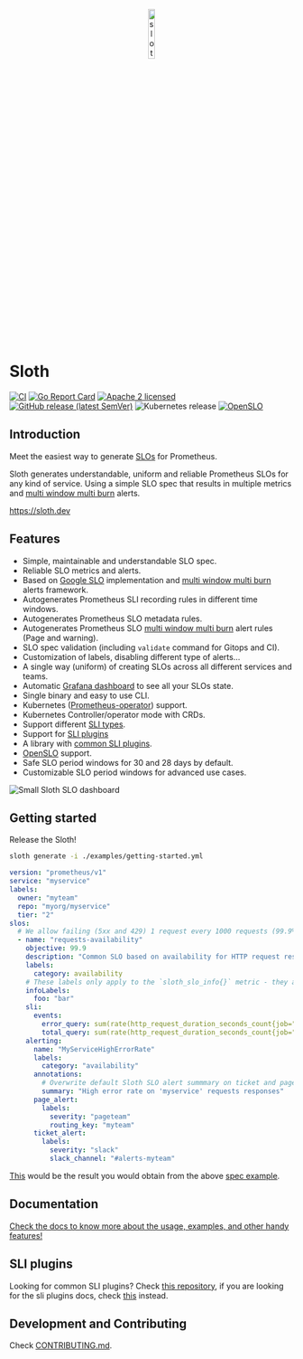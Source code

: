 <p align="center">
    <img src="docs/img/logo.png" width="15%" align="center" alt="sloth">
</p>

# Sloth

[![CI](https://github.com/slok/sloth/actions/workflows/ci.yaml/badge.svg?branch=main)](https://github.com/slok/sloth/actions/workflows/ci.yaml)
[![Go Report Card](https://goreportcard.com/badge/github.com/slok/sloth)](https://goreportcard.com/report/github.com/slok/sloth)
[![Apache 2 licensed](https://img.shields.io/badge/license-Apache2-blue.svg)](https://raw.githubusercontent.com/slok/sloth/master/LICENSE)
[![GitHub release (latest SemVer)](https://img.shields.io/github/v/release/slok/sloth)](https://github.com/slok/sloth/releases/latest)
![Kubernetes release](https://img.shields.io/badge/Kubernetes-v1.25-green?logo=Kubernetes&style=flat&color=326CE5&logoColor=white)
[![OpenSLO](https://img.shields.io/badge/OpenSLO-v1alpha-green?color=4974EA&style=flat)](https://github.com/OpenSLO/OpenSLO#slo)

## Introduction

Meet the easiest way to generate [SLOs][google-slo] for Prometheus.

Sloth generates understandable, uniform and reliable Prometheus SLOs for any kind of service. Using a simple SLO spec that results in multiple metrics and [multi window multi burn][mwmb] alerts.

https://sloth.dev

## Features

- Simple, maintainable and understandable SLO spec.
- Reliable SLO metrics and alerts.
- Based on [Google SLO][google-slo] implementation and [multi window multi burn][mwmb] alerts framework.
- Autogenerates Prometheus SLI recording rules in different time windows.
- Autogenerates Prometheus SLO metadata rules.
- Autogenerates Prometheus SLO [multi window multi burn][mwmb] alert rules (Page and warning).
- SLO spec validation (including `validate` command for Gitops and CI).
- Customization of labels, disabling different type of alerts...
- A single way (uniform) of creating SLOs across all different services and teams.
- Automatic [Grafana dashboard][grafana-dashboard] to see all your SLOs state.
- Single binary and easy to use CLI.
- Kubernetes ([Prometheus-operator]) support.
- Kubernetes Controller/operator mode with CRDs.
- Support different [SLI types](#sli-types-manifests).
- Support for [SLI plugins](#sli-plugins)
- A library with [common SLI plugins][common-sli-plugins].
- [OpenSLO] support.
- Safe SLO period windows for 30 and 28 days by default.
- Customizable SLO period windows for advanced use cases.

![Small Sloth SLO dashboard](docs/img/sloth_small_dashboard.png)

## Getting started

Release the Sloth!

```bash
sloth generate -i ./examples/getting-started.yml
```

```yaml
version: "prometheus/v1"
service: "myservice"
labels:
  owner: "myteam"
  repo: "myorg/myservice"
  tier: "2"
slos:
  # We allow failing (5xx and 429) 1 request every 1000 requests (99.9%).
  - name: "requests-availability"
    objective: 99.9
    description: "Common SLO based on availability for HTTP request responses."
    labels:
      category: availability
    # These labels only apply to the `sloth_slo_info{}` metric - they are `string: string` typed.
    infoLabels:
      foo: "bar"
    sli:
      events:
        error_query: sum(rate(http_request_duration_seconds_count{job="myservice",code=~"(5..|429)"}[{{.window}}]))
        total_query: sum(rate(http_request_duration_seconds_count{job="myservice"}[{{.window}}]))
    alerting:
      name: "MyServiceHighErrorRate"
      labels:
        category: "availability"
      annotations:
        # Overwrite default Sloth SLO alert summmary on ticket and page alerts.
        summary: "High error rate on 'myservice' requests responses"
      page_alert:
        labels:
          severity: "pageteam"
          routing_key: "myteam"
      ticket_alert:
        labels:
          severity: "slack"
          slack_channel: "#alerts-myteam"
```

[This](examples/_gen/getting-started.yml) would be the result you would obtain from the above [spec example](examples/getting-started.yml).

## Documentation

[Check the docs to know more about the usage, examples, and other handy features!][docs]

## SLI plugins

Looking for common SLI plugins? Check [this repository][common-sli-plugins], if you are looking for the sli plugins docs, check [this][docs-sli-plugins] instead.

## Development and Contributing

Check [CONTRIBUTING.md](CONTRIBUTING.md).

[google-slo]: https://landing.google.com/sre/workbook/chapters/alerting-on-slos/
[mwmb]: https://landing.google.com/sre/workbook/chapters/alerting-on-slos/#6-multiwindow-multi-burn-rate-alerts
[prometheus-operator]: https://github.com/prometheus-operator
[grafana-dashboard]: https://grafana.com/grafana/dashboards/14348
[openslo]: https://openslo.com/
[common-sli-plugins]: https://github.com/slok/sloth-common-sli-plugins
[docs-sli-plugins]: https://sloth.dev/usage/plugins/
[docs]: https://sloth.dev
